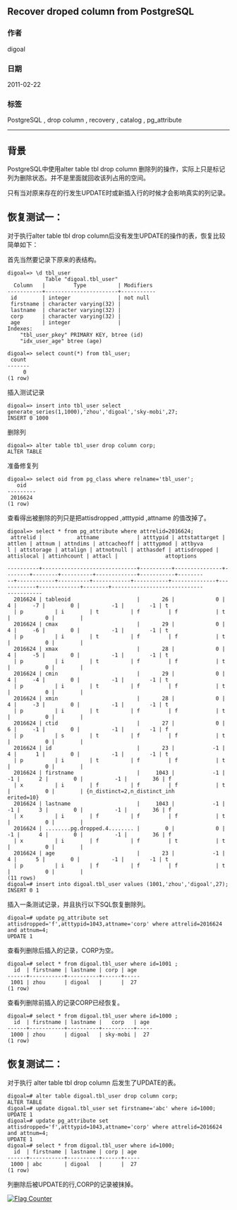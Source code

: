 ## Recover droped column from PostgreSQL    
                  
### 作者                 
digoal                  
                  
### 日期                
2011-02-22                    
                  
### 标签                
PostgreSQL , drop column , recovery , catalog , pg_attribute                           
                  
----                
                  
## 背景       
PostgreSQL中使用alter table tbl drop column 删除列的操作，实际上只是标记列为删除状态。并不是里面就回收该列占用的空间。  
  
只有当对原来存在的行发生UPDATE时或新插入行的时候才会影响真实的列记录。  
  
## 恢复测试一：   
  
对于执行alter table tbl drop column后没有发生UPDATE的操作的表，恢复比较简单如下：  
  
首先当然要记录下原来的表结构。  
  
```  
digoal=> \d tbl_user  
            Table "digoal.tbl_user"  
  Column   |         Type          | Modifiers   
-----------+-----------------------+-----------  
 id        | integer               | not null  
 firstname | character varying(32) |   
 lastname  | character varying(32) |   
 corp      | character varying(32) |   
 age       | integer               |   
Indexes:  
    "tbl_user_pkey" PRIMARY KEY, btree (id)  
    "idx_user_age" btree (age)  
  
digoal=> select count(*) from tbl_user;  
 count   
-------  
     0  
(1 row)  
```  
  
插入测试记录  
  
```  
digoal=> insert into tbl_user select generate_series(1,1000),'zhou','digoal','sky-mobi',27;  
INSERT 0 1000  
```  
  
删除列  
  
```  
digoal=> alter table tbl_user drop column corp;  
ALTER TABLE  
```  
  
准备修复列  
  
```  
digoal=> select oid from pg_class where relname='tbl_user';  
   oid     
---------  
 2016624  
(1 row)  
```  
  
查看得出被删除的列只是把attisdropped ,atttypid ,attname 的值改掉了。  
  
```  
digoal=> select * from pg_attribute where attrelid=2016624;  
 attrelid |           attname            | atttypid | attstattarget | attlen | attnum | attndims | attcacheoff | atttypmod | attbyva  
l | attstorage | attalign | attnotnull | atthasdef | attisdropped | attislocal | attinhcount | attacl |               attoptions      
             
----------+------------------------------+----------+---------------+--------+--------+----------+-------------+-----------+--------  
--+------------+----------+------------+-----------+--------------+------------+-------------+--------+-----------------------------  
-----------  
  2016624 | tableoid                     |       26 |             0 |      4 |     -7 |        0 |          -1 |        -1 | t        
  | p          | i        | t          | f         | f            | t          |           0 |        |   
  2016624 | cmax                         |       29 |             0 |      4 |     -6 |        0 |          -1 |        -1 | t        
  | p          | i        | t          | f         | f            | t          |           0 |        |   
  2016624 | xmax                         |       28 |             0 |      4 |     -5 |        0 |          -1 |        -1 | t        
  | p          | i        | t          | f         | f            | t          |           0 |        |   
  2016624 | cmin                         |       29 |             0 |      4 |     -4 |        0 |          -1 |        -1 | t        
  | p          | i        | t          | f         | f            | t          |           0 |        |   
  2016624 | xmin                         |       28 |             0 |      4 |     -3 |        0 |          -1 |        -1 | t        
  | p          | i        | t          | f         | f            | t          |           0 |        |   
  2016624 | ctid                         |       27 |             0 |      6 |     -1 |        0 |          -1 |        -1 | f        
  | p          | s        | t          | f         | f            | t          |           0 |        |   
  2016624 | id                           |       23 |            -1 |      4 |      1 |        0 |          -1 |        -1 | t        
  | p          | i        | t          | f         | f            | t          |           0 |        |   
  2016624 | firstname                    |     1043 |            -1 |     -1 |      2 |        0 |          -1 |        36 | f        
  | x          | i        | f          | f         | f            | t          |           0 |        | {n_distinct=2,n_distinct_inh  
erited=10}  
  2016624 | lastname                     |     1043 |            -1 |     -1 |      3 |        0 |          -1 |        36 | f        
  | x          | i        | f          | f         | f            | t          |           0 |        |   
  2016624 | ........pg.dropped.4........ |        0 |             0 |     -1 |      4 |        0 |          -1 |        36 | f        
  | x          | i        | f          | f         | t            | t          |           0 |        |   
  2016624 | age                          |       23 |            -1 |      4 |      5 |        0 |          -1 |        -1 | t        
  | p          | i        | f          | f         | f            | t          |           0 |        |   
(11 rows)  
digoal=# insert into digoal.tbl_user values (1001,'zhou','digoal',27);  
INSERT 0 1  
```  
  
插入一条测试记录，并且执行以下SQL恢复删除列。  
  
```  
digoal=# update pg_attribute set attisdropped='f',atttypid=1043,attname='corp' where attrelid=2016624 and attnum=4;  
UPDATE 1  
```  
  
查看列删除后插入的记录，CORP为空。  
  
```  
digoal=# select * from digoal.tbl_user where id=1001 ;   
  id  | firstname | lastname | corp | age   
------+-----------+----------+------+-----  
 1001 | zhou      | digoal   |      |  27  
(1 row)  
```  
  
查看列删除前插入的记录CORP已经恢复。  
  
```  
digoal=# select * from digoal.tbl_user where id=1000 ;   
  id  | firstname | lastname |   corp   | age   
------+-----------+----------+----------+-----  
 1000 | zhou      | digoal   | sky-mobi |  27  
(1 row)  
```  
  
## 恢复测试二：  
  
对于执行 alter table tbl drop column 后发生了UPDATE的表。  
  
```  
digoal=# alter table digoal.tbl_user drop column corp;  
ALTER TABLE  
digoal=# update digoal.tbl_user set firstname='abc' where id=1000;  
UPDATE 1  
digoal=# update pg_attribute set attisdropped='f',atttypid=1043,attname='corp' where attrelid=2016624 and attnum=4;  
UPDATE 1  
digoal=# select * from digoal.tbl_user where id=1000;  
  id  | firstname | lastname | corp | age   
------+-----------+----------+------+-----  
 1000 | abc       | digoal   |      |  27  
(1 row)  
```  
  
列删除后被UPDATE的行,CORP的记录被抹掉。  
  
  
<a rel="nofollow" href="http://info.flagcounter.com/h9V1"  ><img src="http://s03.flagcounter.com/count/h9V1/bg_FFFFFF/txt_000000/border_CCCCCC/columns_2/maxflags_12/viewers_0/labels_0/pageviews_0/flags_0/"  alt="Flag Counter"  border="0"  ></a>  
  

